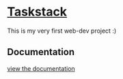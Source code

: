 # [Taskstack](https://taskstack.org)

This is my very first web-dev project :)

## Documentation

[view the documentation](https://github.com/juliuskrahn/Taskstack/tree/master/docs)
